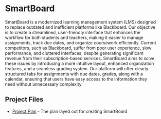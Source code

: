 # SmartBoard
SmartBoard is a modernized learning management system (LMS) designed to replace outdated and inefficient platforms like Blackboard. Our objective is to create a streamlined, user-friendly interface that enhances the workflow for both students and teachers, making it easier to manage assignments, track due dates, and organize coursework efficiently. Current competitors, such as Blackboard, suffer from poor user experience, slow performance, and cluttered interfaces, despite generating significant revenue from their subscription-based services. SmartBoard aims to solve these issues by introducing a more intuitive layout, enhanced organization features, and a seamless grading system. Our platform will offer clearly structured tabs for assignments with due dates, grades, along with a calendar, ensuring that users have easy access to the information they need without unnecessary complexity.
## Project Files
* [Project Plan](https://github.com/Austin-Toro/Binary-Bandits/tree/main/Project_Plan) - The plan layed out for creating SmartBoard
